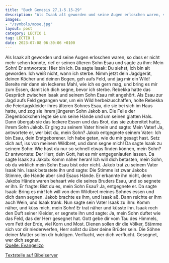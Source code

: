```yaml
---
title: "Buch Genesis 27,1-5.15-29"
description: "Als Isaak alt geworden und seine Augen erloschen waren, so dass er nicht mehr sehen konnte, rief er seinen älteren Sohn Esau und sagte zu ihm: Mein Sohn! Er antwortete: Hier bin ich. Da sagte Isaak: Du siehst, ich bin alt geworden. Ich weiß nicht, wann ich sterbe. Nimm jetzt dein...."
images:
- "/symbols/mose.jpg"
layout: post
category: LECTIO 1
tag: LECTIO 1
date: 2023-07-08 06:30:06 +0100
---
```

Als Isaak alt geworden und seine Augen erloschen waren, so dass er nicht mehr sehen konnte, rief er seinen älteren Sohn Esau und sagte zu ihm: Mein Sohn! Er antwortete: Hier bin ich.
Da sagte Isaak: Du siehst, ich bin alt geworden. Ich weiß nicht, wann ich sterbe.
Nimm jetzt dein Jagdgerät, deinen Köcher und deinen Bogen, geh aufs Feld, und jag mir ein Wild!
Bereite mir dann ein leckeres Mahl, wie ich es gern mag, und bring es mir zum Essen, damit ich dich segne, bevor ich sterbe.<!--more-->
Rebekka hatte das Gespräch zwischen Isaak und seinem Sohn Esau mit angehört. Als Esau zur Jagd aufs Feld gegangen war, um ein Wild herbeizuschaffen,
holte Rebekka die Feiertagskleider ihres älteren Sohnes Esau, die sie bei sich im Haus hatte, und zog sie ihrem jüngeren Sohn Jakob an.
Die Felle der Ziegenböckchen legte sie um seine Hände und um seinen glatten Hals.
Dann übergab sie das leckere Essen und das Brot, das sie zubereitet hatte, ihrem Sohn Jakob.
Er ging zu seinem Vater hinein und sagte: Mein Vater! Ja, antwortete er, wer bist du, mein Sohn?
Jakob entgegnete seinem Vater: Ich bin Esau, dein Erstgeborener. Ich habe getan, wie du mir gesagt hast. Setz dich auf, iss von meinem Wildbret, und dann segne mich!
Da sagte Isaak zu seinem Sohn: Wie hast du nur so schnell etwas finden können, mein Sohn? Er antwortete: Der Herr, dein Gott, hat es mir entgegenlaufen lassen.
Da sagte Isaak zu Jakob: Komm näher heran! Ich will dich betasten, mein Sohn, ob du wirklich mein Sohn Esau bist oder nicht.
Jakob trat zu seinem Vater Isaak hin. Isaak betastete ihn und sagte: Die Stimme ist zwar Jakobs Stimme, die Hände aber sind Esaus Hände.
Er erkannte ihn nicht, denn Jakobs Hände waren behaart wie die seines Bruders Esau, und so segnete er ihn.
Er fragte: Bist du es, mein Sohn Esau? Ja, entgegnete er.
Da sagte Isaak: Bring es mir! Ich will von dem Wildbret meines Sohnes essen und dich dann segnen. Jakob brachte es ihm, und Isaak aß. Dann reichte er ihm auch Wein, und Isaak trank.
Nun sagte sein Vater Isaak zu ihm: Komm näher, und küss mich, mein Sohn!
Er trat näher und küsste ihn. Isaak roch den Duft seiner Kleider, er segnete ihn und sagte: Ja, mein Sohn duftet wie das Feld, das der Herr gesegnet hat.
Gott gebe dir vom Tau des Himmels, vom Fett der Erde, viel Korn und Most.
Dienen sollen dir die Völker, Stämme sich vor dir niederwerfen, Herr sollst du über deine Brüder sein. Die Söhne deiner Mutter sollen dir huldigen. Verflucht, wer dich verflucht. Gesegnet, wer dich segnet.<br>
[Quelle: Evangelizo](https://evangeliumtagfuertag.org/DE/gospel)

[Textstelle auf Bibelserver](https://www.bibleserver.com/EU/1.Mose27,1-5.15-29)
